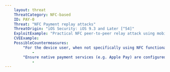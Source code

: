 ```yaml
---
    layout: threat
    ThreatCategory: NFC-based
    ID: PAY-0
    Threat: "NFC Payment replay attacks"
    ThreatOrigin: "iOS Security: iOS 9.3 and Later [^54]"
    ExploitExample: "Practical NFC peer-to-peer relay attack using mobile phones. [^11]"
    CVEExample:
    PossibleCountermeasures:
        "For the device user, when not specifically using NFC functionality, use device settings to turn off NFC.":
            - 
        "Ensure native payment services (e.g. Apple Pay) are configured to require user authentication to complete any contactless payment transaction":
            - 
---
```

